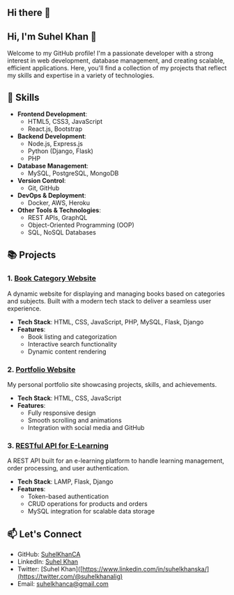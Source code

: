 ## Hi there 👋

<!--
**SuhelKhanCA/SuhelKhanCA** is a ✨ _special_ ✨ repository because its `README.md` (this file) appears on your GitHub profile.

Here are some ideas to get you started:

- 🔭 I’m currently working on AMU eConnect - College Project
- 🌱 I’m currently learning React
- 👯 I’m looking to collaborate on Python as a backend
- 🤔 I’m looking for help with WebDev stuff
- 💬 Ask me about Git and GitHub
- 📫 How to reach me: https://twitter.com/@suhelkhanalig
- 😄 Pronouns: He/Him
- ⚡ Fun fact: :)
-->
## Hi, I'm Suhel Khan 👋

Welcome to my GitHub profile! I'm a passionate developer with a strong interest in web development, database management, and creating scalable, efficient applications. Here, you'll find a collection of my projects that reflect my skills and expertise in a variety of technologies.

## 🚀 Skills
- **Frontend Development**: 
  - HTML5, CSS3, JavaScript
  - React.js, Bootstrap
- **Backend Development**: 
  - Node.js, Express.js
  - Python (Django, Flask)
  - PHP
- **Database Management**:
  - MySQL, PostgreSQL, MongoDB
- **Version Control**:
  - Git, GitHub
- **DevOps & Deployment**:
  - Docker, AWS, Heroku
- **Other Tools & Technologies**:
  - REST APIs, GraphQL
  - Object-Oriented Programming (OOP)
  - SQL, NoSQL Databases

## 📚 Projects

### 1. **[Book Category Website](https://github.com/SuhelKhanCA/BookCategoryWebsite)** 
A dynamic website for displaying and managing books based on categories and subjects. Built with a modern tech stack to deliver a seamless user experience.

- **Tech Stack**: HTML, CSS, JavaScript, PHP, MySQL, Flask, Django
- **Features**: 
  - Book listing and categorization
  - Interactive search functionality
  - Dynamic content rendering

### 2. **[Portfolio Website](https://github.com/SuhelKhanCA/Portfolio)**  
My personal portfolio site showcasing projects, skills, and achievements.

- **Tech Stack**: HTML, CSS, JavaScript
- **Features**:
  - Fully responsive design
  - Smooth scrolling and animations
  - Integration with social media and GitHub

### 3. **[RESTful API for E-Learning](https://github.com/SuhelKhanCA/)**
A REST API built for an e-learning platform to handle learning management, order processing, and user authentication.

- **Tech Stack**: LAMP, Flask, Django
- **Features**:
  - Token-based authentication
  - CRUD operations for products and orders
  - MySQL integration for scalable data storage

## 📫 Let's Connect
- GitHub: [SuhelKhanCA](https://github.com/SuhelKhanCA)
- LinkedIn: [Suhel Khan](https://www.linkedin.com/in/suhelkhanska/)
- Twitter: [Suhel Khan]([https://www.linkedin.com/in/suhelkhanska/](https://twitter.com/@suhelkhanalig)
- Email: suhelkhanca@gmail.com

